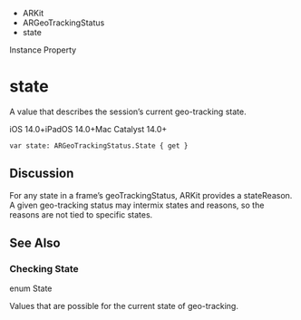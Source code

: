 

- ARKit
- ARGeoTrackingStatus
-  state 

Instance Property

# state

A value that describes the session’s current geo-tracking state.

iOS 14.0+iPadOS 14.0+Mac Catalyst 14.0+

``` source
var state: ARGeoTrackingStatus.State { get }
```

## Discussion

For any state in a frame’s geoTrackingStatus, ARKit provides a stateReason. A given geo-tracking status may intermix states and reasons, so the reasons are not tied to specific states.

## See Also

### Checking State

enum State

Values that are possible for the current state of geo-tracking.

